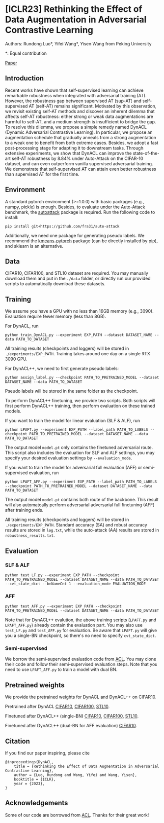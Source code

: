 # [ICLR23] Rethinking the Effect of Data Augmentation in Adversarial Contrastive Learning

Authors: Rundong Luo*, Yifei Wang*, Yisen Wang from Peking University

*: Equal contribution

[Paper](https://openreview.net/forum?id=0qmwFNJyxCL&noteId=ZXhFXELOcQ)


## Introduction
Recent works have shown that self-supervised learning can achieve remarkable robustness when integrated with adversarial training (AT). However, the robustness gap between supervised AT (sup-AT) and self-supervised AT (self-AT) remains significant. Motivated by this observation, we revisit existing self-AT methods and discover an inherent dilemma that affects self-AT robustness: either strong or weak data augmentations are harmful to self-AT, and a medium strength is insufficient to bridge the gap. To resolve this dilemma, we propose a simple remedy named DynACL (Dynamic Adversarial Contrastive Learning). In particular, we propose an augmentation schedule that gradually anneals from a strong augmentation to a weak one to benefit from both extreme cases. Besides, we adopt a fast post-processing stage for adapting it to downstream tasks. Through extensive experiments, we show that DynACL can improve the state-of-the-art self-AT robustness by 8.84% under Auto-Attack on the CIFAR-10 dataset, and can even outperform vanilla supervised adversarial training. We demonstrate that self-supervised AT can attain even better robustness than supervised AT for the first time.

## Environment
A standard pytorch environment (>=1.0.0) with basic packages (e.g., numpy, pickle) is enough. Besides, to evaluate under the Auto-Attack benchmark, the [autoattack](https://github.com/fra31/auto-attack) package is required. Run the following code to install:

    pip install git+https://github.com/fra31/auto-attack

Additionally, we need one package for generating pseudo labels. We recommend the [kmeans-pytorch](https://github.com/subhadarship/kmeans_pytorch) package (can be directly installed by pip), and sklearn is an alternative.

## Data
CIFAR10, CIFAR100, and STL10 dataset are required. You may manually download them and put in the ``./data`` folder, or directly run our provided scripts to automatically download these datasets.

## Training

We assume you have a GPU with no less than 16GB memory (e.g., 3090). Evaluation require fewer memory (less than 8GB).

For DynACL, run

    python train_DynACL.py --experiment EXP_PATH --dataset DATASET_NAME --data PATH_TO_DATASET

All training results (checkpoints and loggers) will be stored in ``./experiments/EXP_PATH``. Training takes around one day on a single RTX 3090 GPU.

For DynACL++, we need to first generate pseudo labels:

    python assign_label.py --checkpoint PATH_TO_PRETRAINED_MODEL --dataset DATASET_NAME --data PATH_TO_DATASET

Pseudo labels will be stored in the same folder as the checkpoint.

To perform DynACL++ finetuning, we provide two scripts. Both scripts will first perform DynACL++ training, then perform evaluation on these trained models.

If you want to train the model for linear evaluation (SLF & ALF), run

    python LPAFT.py --experiment EXP_PATH --label_path PATH_TO_LABELS --checkpoint PATH_TO_PRETRAINED_MODEL --dataset DATASET_NAME --data PATH_TO_DATASET

The output model ``model.pt`` only contains the finetuned adversarial route.  This script also includes the evaluation for SLF and ALF settings, you may specify your desired evaluation settings by ``--evaluation_mode``. 

If you want to train the model for adversarial full evaluation (AFF) or semi-supervised evaluation, run 

    python LPAFT_AFF.py --experiment EXP_PATH --label_path PATH_TO_LABELS --checkpoint PATH_TO_PRETRAINED_MODEL --dataset DATASET_NAME --data PATH_TO_DATASET

The output model ``model.pt`` contains both route of the backbone. This result will also automatcally perform adversarial adversarial full finetuning (AFF) after training ends.

All training results (checkpoints and loggers) will be stored in ``./experiments/EXP_PATH``. Standard accuracy (SA) and robust accuracy results are stored in ``log.txt``, while the auto-attack (AA) results are stored in ``robustness_results.txt``.

## Evaluation

### SLF & ALF

    python test_LF.py --experiment EXP_PATH --checkpoint PATH_TO_PRETRAINED_MODEL --dataset DATASET_NAME --data PATH_TO_DATASET --cvt_state_dict --bnNameCnt 1 --evaluation_mode EVALUATION_MODE

### AFF

    python test_AFF.py --experiment EXP_PATH --checkpoint PATH_TO_PRETRAINED_MODEL --dataset DATASET_NAME --data PATH_TO_DATASET

<!-- ### DynACL++ (SLF & ALF & AFF) -->
Note that for DynACL++ evalution, the above training scripts (``LPAFT.py`` and ``LPAFT_AFF.py``) already contain the evaluation part. You may also use ``test_LF.py`` and ``test_AFF.py`` for evaluation. Be aware that ``LPAFT.py`` will give you a single-BN checkpoint, so there's no need to specify ``cvt_state_dict``.

### Semi-supervised
We borrow the semi-supervised evaluation code from [ACL](https://github.com/VITA-Group/Adversarial-Contrastive-Learning). You may clone their code and follow their semi-supervised evaluation steps. Note that you need to use ``LPAFT_AFF.py`` to train a model with dual BN.

## Pretrained weights

We provide the pretrained weights for DynACL and DynACL++ on CIFAR10.

Pretrained after DynACL [CIFAR10](https://drive.google.com/file/d/1Z1TBKMzRLHyGT9ZavtBQsqnU8k9zRAxj/view?usp=share_link), [CIFAR100](https://drive.google.com/file/d/1vB1UpniQpp0atVsTzhCchuL25Pf72ZwI/view?usp=share_link), [STL10](https://drive.google.com/file/d/1WOmxSQLB2VQbLRDLMOmTnoeTgeZssHzI/view?usp=share_link).

Finetuned after DynACL++ (single-BN) [CIFAR10](https://drive.google.com/file/d/1oSUW11EGEi963tLLENywImtIO787JgTr/view?usp=share_link), [CIFAR100](https://drive.google.com/file/d/1gNMxTsQU706yYXtC37yEMCWtXSJy4lhO/view?usp=share_link), [STL10](https://drive.google.com/file/d/1j8_ZjJh3PxSi-HhK0FSU34wlaZrmOFBW/view?usp=share_link).

Finetuned after DynACL++ (dual-BN for AFF evaluation) [CIFAR10](https://drive.google.com/file/d/1qDU-vgip84APK2LJDJH6kCNLnw4hPEzu/view?usp=share_link).

## Citation
If you find our paper inspiring, please cite

    @inproceedings{DynACL,
        title = {Rethinking the Effect of Data Augmentation in Adversarial Contrastive Learning},
        author = {Luo, Rundong and Wang, Yifei and Wang, Yisen},
        booktitle = {ICLR},
        year = {2023},
    }

## Acknowledgements

Some of our code are borrowed from [ACL](https://github.com/VITA-Group/Adversarial-Contrastive-Learning). Thanks for their great work!



